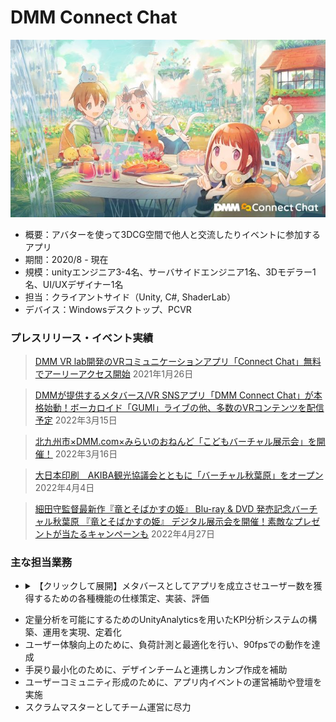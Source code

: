 ﻿# DMM Connect Chat

![キービジュアル](../Assets/dmmconnectchat_keyvisual.jpg)

- 概要：アバターを使って3DCG空間で他人と交流したりイベントに参加するアプリ
- 期間：2020/8 - 現在
- 規模：unityエンジニア3-4名、サーバサイドエンジニア1名、3Dモデラー1名、UI/UXデザイナー1名
- 担当：クライアントサイド（Unity, C#, ShaderLab）
- デバイス：Windowsデスクトップ、PCVR

### プレスリリース・イベント実績

<blockquote>
<a href="https://prtimes.jp/main/html/rd/p/000003703.000002581.html">DMM VR lab開発のVRコミュニケーションアプリ「Connect Chat」無料でアーリーアクセス開始</a>
2021年1月26日
</blockquote>

<blockquote>
<a href="https://prtimes.jp/main/html/rd/p/000003912.000002581.html">DMMが提供するメタバース/VR SNSアプリ「DMM Connect Chat」が本格始動！ボーカロイド「GUMI」ライブの他、多数のVRコンテンツを配信予定</a>
2022年3月15日
</blockquote>

<blockquote>
<a href="https://sono-saki.jp/dmm-sonosaki-metaverse/">北九州市×DMM.com×みらいのおねんど「こどもバーチャル展示会」を開催！</a>
2022年3月16日
</blockquote>

<blockquote>
<a href="https://prtimes.jp/main/html/rd/p/000000167.000069194.html">大日本印刷　AKIBA観光協議会とともに「バーチャル秋葉原」をオープン</a>
2022年4月4日
</blockquote>

<blockquote>
<a href="https://prtimes.jp/main/html/rd/p/000000047.000005296.html">細田守監督最新作『竜とそばかすの姫』 Blu-ray & DVD 発売記念バーチャル秋葉原 『竜とそばかすの姫』 デジタル展示会を開催！素敵なプレゼントが当たるキャンペーンも</a>
2022年4月27日
</blockquote>

### 主な担当業務
- <details><summary>【クリックして展開】メタバースとしてアプリを成立させユーザー数を獲得するための各種機能の仕様策定、実装、評価</summary>

  #### 担当した機能実装
  - グラブ機能
  - 絵文字付きコメント機能
  - カメラ機能
  - アルバム機能
  - ツイッターシェア機能
  - 旧UIの実装
  - UI刷新に伴う新メニューの挙動の実装
  - アイテム機能
  - アバターの広義LOD機能
  - ブロック/キック機能
  - ライブイベント用機能
  - その他多数
  #### その他業務
  - バグ修正・リファクタ・ポリッシュ

</details>

- 定量分析を可能にするためのUnityAnalyticsを用いたKPI分析システムの構築、運用を実現、定着化
- ユーザー体験向上のために、負荷計測と最適化を行い、90fpsでの動作を達成
- 手戻り最小化のために、デザインチームと連携しカンプ作成を補助
- ユーザーコミュニティ形成のために、アプリ内イベントの運営補助や登壇を実施
- スクラムマスターとしてチーム運営に尽力
